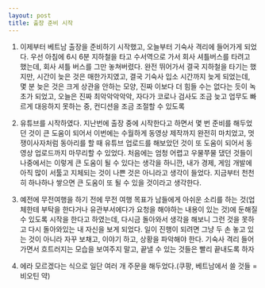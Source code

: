 ```yaml
---
layout: post
title: 출장 준비 시작
---
```


1. 이제부터 베트남 출장을 준비하기 시작했고, 오늘부터 기숙사 격리에 들어가게 되었다. 우선 아침에 6시 6분 지하철을 타고 수서역으로 가서 회사 셔틀버스를 타려고 했는데, 회사 셔틀 버스를 그만 놓쳐버렸다. 완전 뛰어가서 결국 지하철을 타기는 했지만, 시간이 늦은 것은 매한가지였고, 결국 기숙사 입소 시간까지 늦게 되었는데, 몇 분 늦은 것은 크게 상관을 안하는 모양, 진짜 이보다 더 힘들 수는 없다는 듯이 녹초가 되었고, 오늘은 진짜 최악악악악악, 자다가 코로나 검사도 조금 늦고 업무도 빠르게 대응하지 못하는 중, 컨디션을 조금 조절할 수 있도록

2. 유튜브를 시작하였다. 지난번에 출장 중에 시작한다고 하면서 몇 번 준비를 해두었던 것이 큰 도움이 되어서 이번에는 수월하게 동영상 제작까지 완전히 마치었고, 멋쟁이사자처럼 동아리를 할 때 유튜브 업로드를 해보았던 것이 또 도움이 되어서 동영상 업로드까지 마무리할 수 있었다. 처음에는 엄청 어렵고 우물쭈물 댔던 것들이 나중에서는 이렇게 큰 도움이 될 수 있다는 생각을 하니깐, 내가 경제, 게임 개발에 아직 많이 서툴고 지체되는 것이 나쁜 것은 아니라고 생각이 들었다. 지금부터 천천히 하나하나 쌓으면 큰 도움이 또 될 수 있을 것이라고 생각한다.

3. 예전에 무전여행을 하기 전에 무전 여행 목표가 남들에게 아쉬운 소리를 하는 것(업체한테 부탁을 한다거나 유관부서에다가 요청을 해야하는 내용이 있는 것)에 둔해질 수 있도록 시작을 한다고 하였는데, 다시금 돌아와서 생각을 해보니 그런 것을 못하고 다시 돌아와있는 내 자신을 보게 되었다. 일이 진행이 되려면 그냥 두 손 놓고 있는 것이 아니라 자꾸 보채고, 이야기 하고, 상황을 파악해야 한다. 기숙사 격리 들어가면서 흐트러지는 모습을 보여주지 말고, 끝낼 수 있는 것들은 빨리 끝내도록 하자 

4. 에라 모르겠다는 식으로 일단 여러 개 주문을 해두었다.(쿠팡, 베트남에서 쓸 것들 = 비오틴 약)